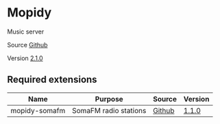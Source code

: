 # Mopidy

Music server

Source [Github](https://github.com/mopidy/mopidy)

Version [2.1.0](https://github.com/mopidy/mopidy/releases/tag/v2.1.0)

## Required extensions

| Name                | Purpose                   | Source                                                      | Version                                                                          |
|---------------------|---------------------------|-------------------------------------------------------------|----------------------------------------------------------------------------------|
| mopidy-somafm       | SomaFM radio stations     | [Github](https://github.com/AlexandrePTJ/mopidy-somafm)     | [1.1.0](https://github.com/AlexandrePTJ/mopidy-somafm/releases/tag/1.1.0)        |
